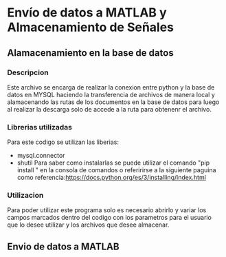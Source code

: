 # Envío de datos a MATLAB y Almacenamiento de Señales 

## Alamacenamiento en la base de datos
### Descripcion
Este archivo se encarga de realizar la conexion entre python y la base de datos en MYSQL haciendo la transferencia de archivos de manera local y alamacenando las rutas de los documentos en la base de datos para luego al realizar la descarga solo de accede a la ruta para obtenenr el archivo.
### Librerias utilizadas
Para este codigo se utilizan las liberias:
- mysql.connector
- shutil 
Para saber como instalarlas se puede utilizar el comando "pip install <nombre de la libreria>" en la consola de comandos o referirirse a la siguiente paguina como referencia:https://docs.python.org/es/3/installing/index.html

### Utilizacion 
Para poder utilizar este programa solo es necesario abrirlo y variar los campos marcados dentro del codigo con los parametros para el usuario que lo desee utilizar y los archivos que desee almacenar.

## Envio de datos a MATLAB
